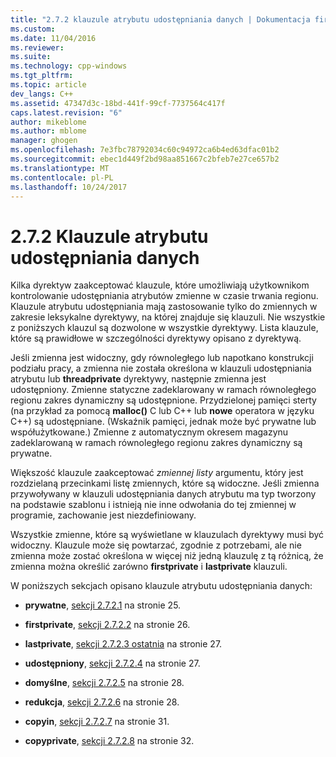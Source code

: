 ```yaml
---
title: "2.7.2 klauzule atrybutu udostępniania danych | Dokumentacja firmy Microsoft"
ms.custom: 
ms.date: 11/04/2016
ms.reviewer: 
ms.suite: 
ms.technology: cpp-windows
ms.tgt_pltfrm: 
ms.topic: article
dev_langs: C++
ms.assetid: 47347d3c-18bd-441f-99cf-7737564c417f
caps.latest.revision: "6"
author: mikeblome
ms.author: mblome
manager: ghogen
ms.openlocfilehash: 7e3fbc78792034c60c94972ca6b4ed63dfac01b2
ms.sourcegitcommit: ebec1d449f2bd98aa851667c2bfeb7e27ce657b2
ms.translationtype: MT
ms.contentlocale: pl-PL
ms.lasthandoff: 10/24/2017
---
```

# <a name="272-data-sharing-attribute-clauses"></a>2.7.2 Klauzule atrybutu udostępniania danych
Kilka dyrektyw zaakceptować klauzule, które umożliwiają użytkownikom kontrolowanie udostępniania atrybutów zmienne w czasie trwania regionu. Klauzule atrybutu udostępniania mają zastosowanie tylko do zmiennych w zakresie leksykalne dyrektywy, na której znajduje się klauzuli. Nie wszystkie z poniższych klauzul są dozwolone w wszystkie dyrektywy. Lista klauzule, które są prawidłowe w szczególności dyrektywy opisano z dyrektywą.  
  
 Jeśli zmienna jest widoczny, gdy równoległego lub napotkano konstrukcji podziału pracy, a zmienna nie została określona w klauzuli udostępniania atrybutu lub **threadprivate** dyrektywy, następnie zmienna jest udostępniony. Zmienne statyczne zadeklarowany w ramach równoległego regionu zakres dynamiczny są udostępnione. Przydzielonej pamięci sterty (na przykład za pomocą **malloc()** C lub C++ lub **nowe** operatora w języku C++) są udostępniane. (Wskaźnik pamięci, jednak może być prywatne lub współużytkowane.) Zmienne z automatycznym okresem magazynu zadeklarowaną w ramach równoległego regionu zakres dynamiczny są prywatne.  
  
 Większość klauzule zaakceptować *zmiennej listy* argumentu, który jest rozdzielaną przecinkami listę zmiennych, które są widoczne. Jeśli zmienna przywoływany w klauzuli udostępniania danych atrybutu ma typ tworzony na podstawie szablonu i istnieją nie inne odwołania do tej zmiennej w programie, zachowanie jest niezdefiniowany.  
  
 Wszystkie zmienne, które są wyświetlane w klauzulach dyrektywy musi być widoczny. Klauzule może się powtarzać, zgodnie z potrzebami, ale nie zmienna może zostać określona w więcej niż jedną klauzulę z tą różnicą, że zmienna można określić zarówno **firstprivate** i **lastprivate** klauzuli.  
  
 W poniższych sekcjach opisano klauzule atrybutu udostępniania danych:  
  
-   **prywatne**, [sekcji 2.7.2.1](../../parallel/openmp/2-7-2-1-private.md) na stronie 25.  
  
-   **firstprivate**, [sekcji 2.7.2.2](../../parallel/openmp/2-7-2-2-firstprivate.md) na stronie 26.  
  
-   **lastprivate**, [sekcji 2.7.2.3 ostatnia](../../parallel/openmp/2-7-2-3-lastprivate.md) na stronie 27.  
  
-   **udostępniony**, [sekcji 2.7.2.4](../../parallel/openmp/2-7-2-4-shared.md) na stronie 27.  
  
-   **domyślne**, [sekcji 2.7.2.5](../../parallel/openmp/2-7-2-5-default.md) na stronie 28.  
  
-   **redukcja**, [sekcji 2.7.2.6](../../parallel/openmp/2-7-2-6-reduction.md) na stronie 28.  
  
-   **copyin**, [sekcji 2.7.2.7](../../parallel/openmp/2-7-2-7-copyin.md) na stronie 31.  
  
-   **copyprivate**, [sekcji 2.7.2.8](../../parallel/openmp/2-7-2-8-copyprivate.md) na stronie 32.